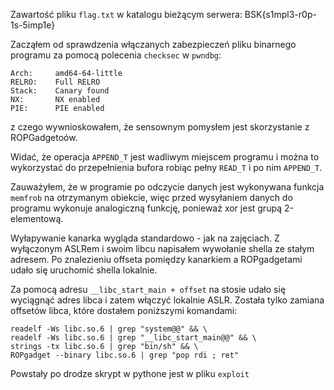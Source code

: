 Zawartość pliku `flag.txt` w katalogu bieżącym serwera: BSK{s1mpl3-r0p-1s-5imp1e}

Zacząłem od sprawdzenia włączanych zabezpieczeń pliku binarnego programu za pomocą polecenia `checksec` w `pwndbg`: 

    Arch:     amd64-64-little
    RELRO:    Full RELRO
    Stack:    Canary found
    NX:       NX enabled
    PIE:      PIE enabled

z czego wywnioskowałem, że sensownym pomysłem jest skorzystanie z ROPGadgetoów.

Widać, że operacja `APPEND_T` jest wadliwym miejscem programu i można to wykorzystać do przepełnienia bufora robiąc pełny `READ_T` i po nim `APPEND_T`.

Zauważyłem, że w programie po odczycie danych jest wykonywana funkcja `memfrob` na otrzymanym obiekcie, więc przed wysyłaniem danych do programu wykonuje analogiczną funkcję, ponieważ xor jest grupą 2-elementową. 

Wyłapywanie kanarka wygląda standardowo - jak na zajęciach. Z wyłączonym ASLRem i swoim libcu napisałem wywołanie shella ze stałym adresem. Po znalezieniu offseta pomiędzy kanarkiem a ROPgadgetami udało się uruchomić shella lokalnie.

Za pomocą adresu `__libc_start_main + offset` na stosie udało się wyciągnąć adres libca i zatem włączyć lokalnie ASLR. Została tylko zamiana offsetów libca, które dostałem poniższymi komandami:

```
readelf -Ws libc.so.6 | grep "system@@" && \
readelf -Ws libc.so.6 | grep "__libc_start_main@@" && \
strings -tx libc.so.6 | grep "bin/sh" && \
ROPgadget --binary libc.so.6 | grep "pop rdi ; ret"
```

Powstały po drodze skrypt w pythone jest w pliku `exploit`
